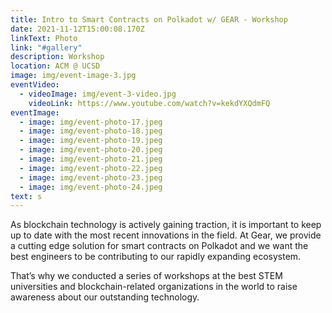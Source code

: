 ```yaml
---
title: Intro to Smart Contracts on Polkadot w/ GEAR - Workshop
date: 2021-11-12T15:00:08.170Z
linkText: Photo
link: "#gallery"
description: Workshop
location: ACM @ UCSD
image: img/event-image-3.jpg
eventVideo:
  - videoImage: img/event-3-video.jpg
    videoLink: https://www.youtube.com/watch?v=kekdYXQdmFQ
eventImage:
  - image: img/event-photo-17.jpeg
  - image: img/event-photo-18.jpeg
  - image: img/event-photo-19.jpeg
  - image: img/event-photo-20.jpeg
  - image: img/event-photo-21.jpeg
  - image: img/event-photo-22.jpeg
  - image: img/event-photo-23.jpeg
  - image: img/event-photo-24.jpeg
text: s
---
```

As blockchain technology is actively gaining traction, it is important to keep up to date with the most recent innovations in the field. At Gear, we provide a cutting edge solution for smart contracts on Polkadot and we want the best engineers to be contributing to our rapidly expanding ecosystem.

That’s why we conducted a series of workshops at the best STEM universities and blockchain-related organizations in the world to raise awareness about our outstanding technology.